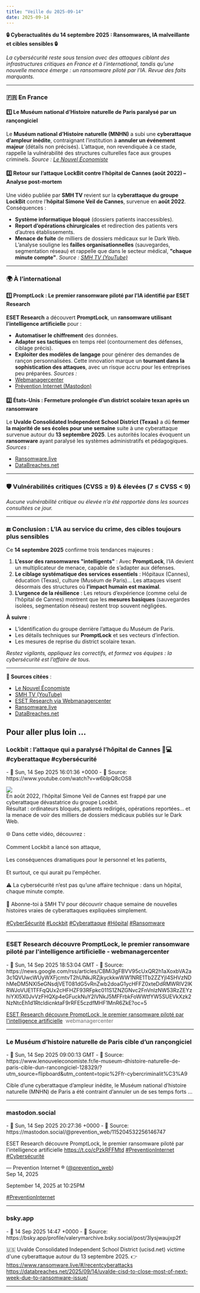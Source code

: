 ```yaml
---
title: "Veille du 2025-09-14"
date: 2025-09-14
---
```


**🔒 **Cyberactualités du 14 septembre 2025 : Ransomwares, IA malveillante et cibles sensibles** 🔒**

*La cybersécurité reste sous tension avec des attaques ciblant des infrastructures critiques en France et à l’international, tandis qu’une nouvelle menace émerge : un ransomware piloté par l’IA. Revue des faits marquants.*

---

### **🇫🇷 En France**

#### **1️⃣ Le Muséum national d’Histoire naturelle de Paris paralysé par un rançongiciel**
Le **Muséum national d’Histoire naturelle (MNHN)** a subi une **cyberattaque d’ampleur inédite**, contraignant l’institution à **annuler un événement majeur** (détails non précisés). L’attaque, non revendiquée à ce stade, rappelle la vulnérabilité des structures culturelles face aux groupes criminels.
*Source : [Le Nouvel Économiste](https://www.lenouveleconomiste.fr/le-museum-dhistoire-naturelle-de-paris-cible-dun-rancongiciel-128329/)*

#### **2️⃣ Retour sur l’attaque LockBit contre l’hôpital de Cannes (août 2022) – Analyse post-mortem**
Une vidéo publiée par **SMH TV** revient sur la **cyberattaque du groupe LockBit** contre l’**hôpital Simone Veil de Cannes**, survenue en **août 2022**. Conséquences :
- **Système informatique bloqué** (dossiers patients inaccessibles).
- **Report d’opérations chirurgicales** et redirection des patients vers d’autres établissements.
- **Menace de fuite** de milliers de dossiers médicaux sur le Dark Web.
L’analyse souligne les **failles organisationnelles** (sauvegardes, segmentation réseau) et rappelle que dans le secteur médical, **"chaque minute compte"**.
*Source : [SMH TV (YouTube)](https://www.youtube.com/watch?v=w6blpQ8cOS8)*

---

### **🌍 À l’international**

#### **1️⃣ PromptLock : Le premier ransomware piloté par l’IA identifié par ESET Research**
**ESET Research** a découvert **PromptLock**, un **ransomware utilisant l’intelligence artificielle** pour :
- **Automatiser le chiffrement** des données.
- **Adapter ses tactiques** en temps réel (contournement des défenses, ciblage précis).
- **Exploiter des modèles de langage** pour générer des demandes de rançon personnalisées.
Cette innovation marque un **tournant dans la sophistication des attaques**, avec un risque accru pour les entreprises peu préparées.
*Sources :*
- [Webmanagercenter](https://news.google.com/rss/articles/CBMi3gFBVV95cUxQR2h1aXoxbVA2a3c1QVUwcWUyWXFjcmtvT2hUNkJRZjkyckkwWW1NRE1Tb2ZZYjl4SHVzNDhMeDM5NXl5eGNsdjVET081dG5vRnZwb2doaG1ycHFFZ0xteDdRMWRIV2lKRWJoVUE1TFFqQUx2cHFHZF93RFpkc011S1ZNZGNvc2FnVnlzNW53RzZEYzhiYXl5X0JvVzFHQXp4eGFuckNuY2lVNkJ5MFFrbkFoWWtfYW5SUEVkXzk2NzNtcEh1d1RtcldicnktaF9rRFE5czdfMHF1MnR6ZkE)
- [Prévention Internet (Mastodon)](https://mastodon.social/@prevention_web/115204532256146747)

#### **2️⃣ États-Unis : Fermeture prolongée d’un district scolaire texan après un ransomware**
Le **Uvalde Consolidated Independent School District (Texas)** a dû **fermer la majorité de ses écoles pour une semaine** suite à une cyberattaque survenue autour du **13 septembre 2025**. Les autorités locales évoquent un **ransomware** ayant paralysé les systèmes administratifs et pédagogiques.
*Sources :*
- [Ransomware.live](https://www.ransomware.live/#/recentcyberattacks)
- [DataBreaches.net](https://databreaches.net/2025/09/14/uvalde-cisd-to-close-most-of-next-week-due-to-ransomware-issue/)

---

### **🛡️ Vulnérabilités critiques (CVSS ≥ 9) & élevées (7 ≤ CVSS < 9)**
*Aucune vulnérabilité critique ou élevée n’a été rapportée dans les sources consultées ce jour.*

---

### **🔚 Conclusion : L’IA au service du crime, des cibles toujours plus sensibles**
Ce **14 septembre 2025** confirme trois tendances majeures :
1. **L’essor des ransomwares "intelligents"** : Avec **PromptLock**, l’IA devient un multiplicateur de menace, capable de s’adapter aux défenses.
2. **Le ciblage systématique des services essentiels** : Hôpitaux (Cannes), éducation (Texas), culture (Muséum de Paris)… Les attaques visent désormais des structures où **l’impact humain est maximal**.
3. **L’urgence de la résilience** : Les retours d’expérience (comme celui de l’hôpital de Cannes) montrent que les **mesures basiques** (sauvegardes isolées, segmentation réseau) restent trop souvent négligées.

**À suivre** :
- L’identification du groupe derrière l’attaque du Muséum de Paris.
- Les détails techniques sur **PromptLock** et ses vecteurs d’infection.
- Les mesures de reprise du district scolaire texan.

*Restez vigilants, appliquez les correctifs, et formez vos équipes : la cybersécurité est l’affaire de tous.*

---
**📌 Sources citées** :
- [Le Nouvel Économiste](https://www.lenouveleconomiste.fr/)
- [SMH TV (YouTube)](https://www.youtube.com/watch?v=w6blpQ8cOS8)
- [ESET Research via Webmanagercenter](https://news.google.com/)
- [Ransomware.live](https://www.ransomware.live/)
- [DataBreaches.net](https://databreaches.net/)

## Pour aller plus loin ...

<h3 class="class_h3">Lockbit : l’attaque qui a paralysé l’hôpital de Cannes 🏥💻 #cyberattaque #cybersécurité</h3>
- 📅 Sun, 14 Sep 2025 16:01:36 +0000
- 🔗 Source: https://www.youtube.com/watch?v=w6blpQ8cOS8

<a href="https://www.youtube.com/watch?v=w6blpQ8cOS8"><img src="https://img.youtube.com/vi/w6blpQ8cOS8/0.jpg" /></a><br />En août 2022, l’hôpital Simone Veil de Cannes est frappé par une cyberattaque dévastatrice du groupe Lockbit.<br />
Résultat : ordinateurs bloqués, patients redirigés, opérations reportées… et la menace de voir des milliers de dossiers médicaux publiés sur le Dark Web.<br />
<br />
🌐 Dans cette vidéo, découvrez :<br />
<br />
Comment Lockbit a lancé son attaque,<br />
<br />
Les conséquences dramatiques pour le personnel et les patients,<br />
<br />
Et surtout, ce qui aurait pu l’empêcher.<br />
<br />
⚠️ La cybersécurité n’est pas qu’une affaire technique : dans un hôpital, chaque minute compte.<br />
<br />
🔔 Abonne-toi à SMH TV pour découvrir chaque semaine de nouvelles histoires vraies de cyberattaques expliquées simplement.<br />
<br />
<a href="https://www.youtube.com/hashtag/cybers%C3%A9curit%C3%A9" target="_blank">#CyberSécurité</a> <a href="https://www.youtube.com/hashtag/lockbit" target="_blank">#Lockbit</a> <a href="https://www.youtube.com/hashtag/cyberattaque" target="_blank">#Cyberattaque</a> <a href="https://www.youtube.com/hashtag/h%C3%B4pital" target="_blank">#Hôpital</a> <a href="https://www.youtube.com/hashtag/ransomware" target="_blank">#Ransomware</a>

---

<h3 class="class_h3">ESET Research découvre PromptLock, le premier ransomware piloté par l'intelligence artificielle - webmanagercenter</h3>
- 📅 Sun, 14 Sep 2025 18:53:04 GMT
- 🔗 Source: https://news.google.com/rss/articles/CBMi3gFBVV95cUxQR2h1aXoxbVA2a3c1QVUwcWUyWXFjcmtvT2hUNkJRZjkyckkwWW1NRE1Tb2ZZYjl4SHVzNDhMeDM5NXl5eGNsdjVET081dG5vRnZwb2doaG1ycHFFZ0xteDdRMWRIV2lKRWJoVUE1TFFqQUx2cHFHZF93RFpkc011S1ZNZGNvc2FnVnlzNW53RzZEYzhiYXl5X0JvVzFHQXp4eGFuckNuY2lVNkJ5MFFrbkFoWWtfYW5SUEVkXzk2NzNtcEh1d1RtcldicnktaF9rRFE5czdfMHF1MnR6ZkE?oc=5

<a href="https://news.google.com/rss/articles/CBMi3gFBVV95cUxQR2h1aXoxbVA2a3c1QVUwcWUyWXFjcmtvT2hUNkJRZjkyckkwWW1NRE1Tb2ZZYjl4SHVzNDhMeDM5NXl5eGNsdjVET081dG5vRnZwb2doaG1ycHFFZ0xteDdRMWRIV2lKRWJoVUE1TFFqQUx2cHFHZF93RFpkc011S1ZNZGNvc2FnVnlzNW53RzZEYzhiYXl5X0JvVzFHQXp4eGFuckNuY2lVNkJ5MFFrbkFoWWtfYW5SUEVkXzk2NzNtcEh1d1RtcldicnktaF9rRFE5czdfMHF1MnR6ZkE?oc=5" target="_blank">ESET Research découvre PromptLock, le premier ransomware piloté par l'intelligence artificielle</a>&nbsp;&nbsp;<font color="#6f6f6f">webmanagercenter</font>

---

<h3 class="class_h3">Le Muséum d’histoire naturelle de Paris cible d’un rançongiciel</h3>
- 📅 Sun, 14 Sep 2025 09:00:13 GMT
- 🔗 Source: https://www.lenouveleconomiste.fr/le-museum-dhistoire-naturelle-de-paris-cible-dun-rancongiciel-128329/?utm_source=flipboard&utm_content=topic%2Ffr-cybercriminalit%C3%A9

Cible d’une cyberattaque d’ampleur inédite, le Muséum national d’histoire naturelle (MNHN) de Paris a été contraint d’annuler un de ses temps forts …

---

<h3 class="class_h3">mastodon.social</h3>
- 📅 Sun, 14 Sep 2025 20:27:36 +0000
- 🔗 Source: https://mastodon.social/@prevention_web/115204532256146747

<p>ESET Research découvre PromptLock, le premier ransomware piloté par l'intelligence artificielle <a href="https://t.co/cPzkRFFMtd" rel="nofollow noopener" target="_blank"><span class="invisible">https://</span><span class="">t.co/cPzkRFFMtd</span><span class="invisible"></span></a> <a class="mention hashtag" href="https://mastodon.social/tags/PreventionInternet" rel="tag">#<span>PreventionInternet</span></a> <a class="mention hashtag" href="https://mastodon.social/tags/Cybers%C3%A9curit%C3%A9" rel="tag">#<span>Cybersécurité</span></a></p><p>  — Prevention Internet ® (<span class="h-card"><a class="u-url mention" href="https://mastodon.social/@prevention_web">@<span>prevention_web</span></a></span>)<br />  Sep 14, 2025</p><p>September 14, 2025 at 10:25PM</p><p><a class="mention hashtag" href="https://mastodon.social/tags/PreventionInternet" rel="tag">#<span>PreventionInternet</span></a></p>

---

<h3 class="class_h3">bsky.app</h3>
- 📅 14 Sep 2025 14:47 +0000
- 🔗 Source: https://bsky.app/profile/valerymarchive.bsky.social/post/3lysjwaujxp2f

🇺🇸 Uvalde Consolidated Independent School District (ucisd.net) victime d'une cyberattaque autour du 13 septembre 2025.
👉 https://www.ransomware.live/#/recentcyberattacks
https://databreaches.net/2025/09/14/uvalde-cisd-to-close-most-of-next-week-due-to-ransomware-issue/

---